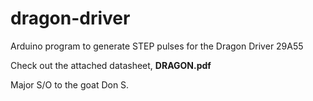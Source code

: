# dragon-driver
Arduino program to generate STEP pulses for the Dragon Driver 29A55 


Check out the attached datasheet, __DRAGON.pdf__



Major S/O to the goat Don S.
